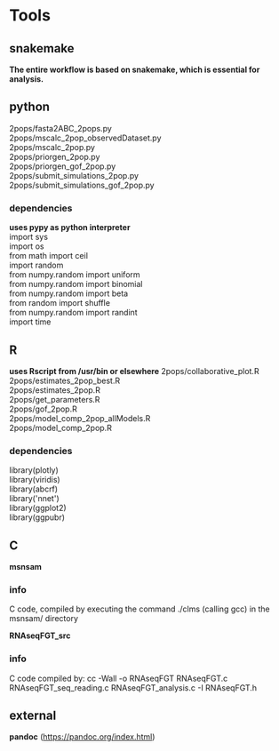 # Tools  
## snakemake  
**The entire workflow is based on snakemake, which is essential for analysis.**  

## python  
2pops/fasta2ABC_2pops.py  
2pops/mscalc_2pop_observedDataset.py  
2pops/mscalc_2pop.py  
2pops/priorgen_2pop.py  
2pops/priorgen_gof_2pop.py  
2pops/submit_simulations_2pop.py  
2pops/submit_simulations_gof_2pop.py  

### dependencies  
**uses pypy as python interpreter**    
import sys  
import os  
from math import ceil  
import random  
from numpy.random import uniform  
from numpy.random import binomial  
from numpy.random import beta  
from random import shuffle  
from numpy.random import randint  
import time  
  
## R  
**uses Rscript from /usr/bin or elsewhere**
2pops/collaborative_plot.R  
2pops/estimates_2pop_best.R  
2pops/estimates_2pop.R  
2pops/get_parameters.R  
2pops/gof_2pop.R  
2pops/model_comp_2pop_allModels.R  
2pops/model_comp_2pop.R  
  
### dependencies  
library(plotly)  
library(viridis)  
library(abcrf)  
library('nnet')  
library(ggplot2)  
library(ggpubr)  

  
## C
**msnsam**  
### info  
C code, compiled by executing the command ./clms (calling gcc) in the msnsam/ directory  
   

**RNAseqFGT_src**  
### info  
C code compiled by: cc -Wall -o RNAseqFGT RNAseqFGT.c RNAseqFGT_seq_reading.c RNAseqFGT_analysis.c -I RNAseqFGT.h  
  
## external  
**pandoc** (https://pandoc.org/index.html)  

